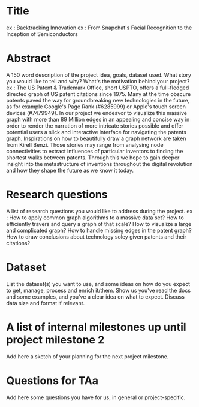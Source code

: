 # Title
ex : Backtracking Innovation
ex : From Snapchat's Facial Recognition to the Inception of Semiconductors

# Abstract
A 150 word description of the project idea, goals, dataset used. What story you would like to tell and why? What's the motivation behind your project?
ex : The US Patent & Trademark Office, short USPTO, offers a full-fledged directed graph of US patent citations since 1975. Many at the time obscure patents paved the way for groundbreaking new technologies in the future, as for example Google's Page Rank (#6285999) or Apple's touch screen devices (#7479949). In our project we endeavor to visualize this massive graph with more than 89 Million edges in an appealing and concise way in order to render the narration of more intricate stories possible and offer potential users a slick and interactive interface for navigating the patents graph. Inspirations on how to beautifully draw a graph network are taken from Kirell Benzi. Those stories may range from analysing node connectivities to extract influences of particular inventors to finding the shortest walks between patents. Through this we hope to gain deeper insight into the metastructure of inventions throughout the digital revolution and how they shape the future as we know it today.


# Research questions
A list of research questions you would like to address during the project. 
ex : How to apply common graph algorithms to a massive data set?
How to efficiently travers and query a graph of that scale?
How to visualize a large and complicated graph?
How to handle missing edges in the patent graph?
How to draw conclusions about technology soley given patents and their citations?


# Dataset
List the dataset(s) you want to use, and some ideas on how do you expect to get, manage, process and enrich it/them. Show us you've read the docs and some examples, and you've a clear idea on what to expect. Discuss data size and format if relevant.

# A list of internal milestones up until project milestone 2
Add here a sketch of your planning for the next project milestone.

# Questions for TAa
Add here some questions you have for us, in general or project-specific.
